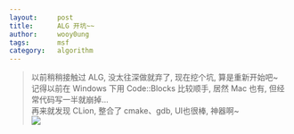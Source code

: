 ```yaml
---
layout:     post
title:      ALG 开坑~~
author:     wooy0ung
tags: 	    msf
category:   algorithm
---
```



>以前稍稍接触过 ALG, 没太往深做就弃了, 现在挖个坑, 算是重新开始吧~  
>记得以前在 Windows 下用 Code::Blocks 比较顺手, 居然 Mac 也有, 但经常代码写一半就崩掉...  
>再来就发现 CLion, 整合了 cmake、gdb, UI也很棒, 神器啊~  
>![](/assets/img/algorithm/2017-09-03-alg-begin/0x00.png)  
<!-- more -->